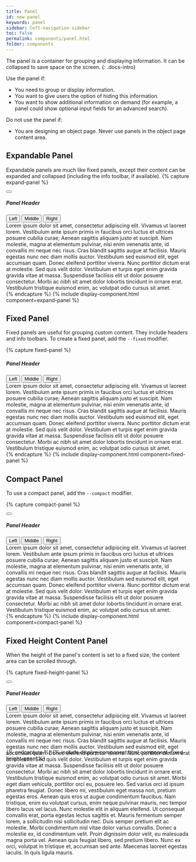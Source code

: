 ```yaml
---
title: Panel
id: new-panel
keywords: panel
sidebar: left-navigation-sidebar
toc: false
permalink: components/panel.html
folder: components
---
```

The panel is a container for grouping and displaying information. It can be collapsed to save space on the screen.
{: .docs-intro}


Use the panel if:
<ul> 
    <li>You need to group or display information.</li>
    <li>You want to give users the option of hiding this information.</li>
    <li>You want to show additional information on demand (for example, a panel could show optional input fields for an advanced search).</li>
</ul>
Do not use the panel if:
<ul>
    <li>You are designing an object page. Never use panels in the object page content area.</li>
</ul>


## Expandable Panel
Expandable panels are much like fixed panels, except their content can be expanded and collapsed (including the info toolbar, if available).
{% capture expand-panel %}
<div class="fd-new-panel">
    <div class="fd-new-panel__header">
        <div class="fd-new-panel__expand">
            <button class="fd-button fd-button--transparent fd-new-panel__button" aria-expanded="false" aria-haspopup="true" aria-controls="jhqDKYdf"></button>
        </div>
        <h5 class="fd-new-panel__title">Panel Header</h5>
        <div class="fd-toolbar fd-toolbar--clear fd-toolbar--transparent">
            <span class="fd-toolbar__spacer fd-toolbar__spacer--auto"> </span>
            <div class="fd-segmented-button" role="group" aria-label="Group label">
              <button class="fd-button is-selected" aria-pressed="true">Left</button>
              <button class="fd-button">Middle</button>
              <button class="fd-button">Right</button>
            </div>
        </div>
    </div>
    <div class="fd-new-panel__content" aria-hidden="true" id="jhqDKYdf">
        <span>
            Lorem ipsum dolor sit amet, consectetur adipiscing elit. Vivamus ut laoreet lorem. Vestibulum ante ipsum primis in faucibus orci luctus 
            et ultrices posuere cubilia curae; Aenean sagittis aliquam justo et suscipit. 
            Nam molestie, magna at elementum pulvinar, nisi enim venenatis ante, id convallis mi neque nec risus. Cras blandit sagittis augue at facilisis. 
            Mauris egestas nunc nec diam mollis auctor. Vestibulum sed euismod elit, eget accumsan quam. Donec eleifend porttitor viverra. 
            Nunc porttitor dictum erat at molestie. Sed quis velit dolor. Vestibulum et turpis eget enim gravida gravida vitae at massa. 
            Suspendisse facilisis elit ut dolor posuere consectetur. Morbi ac nibh sit amet dolor lobortis tincidunt in ornare erat. 
            Vestibulum tristique euismod enim, ac volutpat odio cursus sit amet.
        </span>
    </div>
</div>
{% endcapture %}
{% include display-component.html component=expand-panel %}


## Fixed Panel
Fixed panels are useful for grouping custom content. They include headers and info toolbars.
To create a fixed panel, add the `--fixed` modifier.

{% capture fixed-panel %}
<div class="fd-new-panel fd-new-panel--fixed">
    <div class="fd-new-panel__header">
        <h5 class="fd-new-panel__title">Panel Header</h5>
        <div class="fd-toolbar fd-toolbar--clear fd-toolbar--transparent">
            <span class="fd-toolbar__spacer fd-toolbar__spacer--auto"> </span>
            <div class="fd-segmented-button" role="group" aria-label="Group label">
              <button class="fd-button is-selected" aria-pressed="true">Left</button>
              <button class="fd-button">Middle</button>
              <button class="fd-button">Right</button>
            </div>
        </div>
    </div>
    <div class="fd-new-panel__content">
        Lorem ipsum dolor sit amet, consectetur adipiscing elit. Vivamus ut laoreet lorem. Vestibulum ante ipsum primis in faucibus orci luctus 
        et ultrices posuere cubilia curae; Aenean sagittis aliquam justo et suscipit. 
        Nam molestie, magna at elementum pulvinar, nisi enim venenatis ante, id convallis mi neque nec risus. Cras blandit sagittis augue at facilisis. 
        Mauris egestas nunc nec diam mollis auctor. Vestibulum sed euismod elit, eget accumsan quam. Donec eleifend porttitor viverra. 
        Nunc porttitor dictum erat at molestie. Sed quis velit dolor. Vestibulum et turpis eget enim gravida gravida vitae at massa. 
        Suspendisse facilisis elit ut dolor posuere consectetur. Morbi ac nibh sit amet dolor lobortis tincidunt in ornare erat. 
        Vestibulum tristique euismod enim, ac volutpat odio cursus sit amet.
    </div>
</div>
{% endcapture %}
{% include display-component.html component=fixed-panel %}

## Compact Panel
To use a compact panel, add the `--compact` modifier.

{% capture compact-panel %}
<div class="fd-new-panel fd-new-panel--compact">
    <div class="fd-new-panel__header">
        <div class="fd-new-panel__expand">
            <button class="fd-button fd-button--compact fd-button--transparent fd-new-panel__button" aria-expanded="false" aria-haspopup="true" aria-controls="Gekf63D"></button>
        </div>
        <h5 class="fd-new-panel__title">Panel Header</h5>
        <div class="fd-toolbar fd-toolbar--clear fd-toolbar--transparent">
            <span class="fd-toolbar__spacer fd-toolbar__spacer--auto"> </span>
            <div class="fd-segmented-button" role="group" aria-label="Group label">
              <button class="fd-button fd-button--compact is-selected" aria-pressed="true">Left</button>
              <button class="fd-button fd-button--compact">Middle</button>
              <button class="fd-button fd-button--compact">Right</button>
            </div>
        </div>
    </div>
    <div class="fd-new-panel__content" aria-hidden="true" id="Gekf63D">
        Lorem ipsum dolor sit amet, consectetur adipiscing elit. Vivamus ut laoreet lorem. Vestibulum ante ipsum primis in faucibus orci luctus 
        et ultrices posuere cubilia curae; Aenean sagittis aliquam justo et suscipit. 
        Nam molestie, magna at elementum pulvinar, nisi enim venenatis ante, id convallis mi neque nec risus. Cras blandit sagittis augue at facilisis. 
        Mauris egestas nunc nec diam mollis auctor. Vestibulum sed euismod elit, eget accumsan quam. Donec eleifend porttitor viverra. 
        Nunc porttitor dictum erat at molestie. Sed quis velit dolor. Vestibulum et turpis eget enim gravida gravida vitae at massa. 
        Suspendisse facilisis elit ut dolor posuere consectetur. Morbi ac nibh sit amet dolor lobortis tincidunt in ornare erat. 
        Vestibulum tristique euismod enim, ac volutpat odio cursus sit amet.
    </div>
</div>
{% endcapture %}
{% include display-component.html component=compact-panel %}

## Fixed Height Content Panel
When the height of the panel's content is set to a fixed size, the content area can be scrolled through.

{% capture fixed-height-panel %}
<div class="fd-new-panel">
    <div class="fd-new-panel__header">
        <div class="fd-new-panel__expand">
            <button class="fd-button fd-button--transparent fd-new-panel__button" aria-expanded="false" aria-haspopup="true" aria-controls="GJL745SD"></button>
        </div>
        <h5 class="fd-new-panel__title">Panel Header</h5>
        <div class="fd-toolbar fd-toolbar--clear fd-toolbar--transparent">
            <span class="fd-toolbar__spacer fd-toolbar__spacer--auto"> </span>
            <div class="fd-segmented-button" role="group" aria-label="Group label">
              <button class="fd-button is-selected" aria-pressed="true">Left</button>
              <button class="fd-button">Middle</button>
              <button class="fd-button">Right</button>
            </div>
        </div>
    </div>
    <div class="fd-new-panel__content" aria-hidden="true" id="GJL745SD" style="height: 100px;">
        <span>
            Lorem ipsum dolor sit amet, consectetur adipiscing elit. Vivamus ut laoreet lorem. Vestibulum ante ipsum primis in faucibus orci luctus 
            et ultrices posuere cubilia curae; Aenean sagittis aliquam justo et suscipit. 
            Nam molestie, magna at elementum pulvinar, nisi enim venenatis ante, id convallis mi neque nec risus. Cras blandit sagittis augue at facilisis. 
            Mauris egestas nunc nec diam mollis auctor. Vestibulum sed euismod elit, eget accumsan quam. Donec eleifend porttitor viverra. 
            Nunc porttitor dictum erat at molestie. Sed quis velit dolor. Vestibulum et turpis eget enim gravida gravida vitae at massa. 
            Suspendisse facilisis elit ut dolor posuere consectetur. Morbi ac nibh sit amet dolor lobortis tincidunt in ornare erat. 
            Vestibulum tristique euismod enim, ac volutpat odio cursus sit amet.
            Morbi eget diam vehicula, porttitor orci eu, posuere leo. Sed varius orci id ipsum pharetra feugiat. 
            Donec libero mi, vestibulum eget massa non, pretium egestas eros. Aenean quis eros ut augue condimentum faucibus.
            Nam tristique, enim eu volutpat cursus, enim neque pulvinar mauris, nec tempor libero lacus vel lacus. Nunc molestie elit in
            aliquam eleifend. Ut consequat convallis erat, porta egestas lectus sagittis et. Mauris fermentum semper lorem, a sollicitudin nisi sollicitudin nec. 
            Duis semper pretium elit ac molestie. Morbi condimentum nisl vitae dolor varius convallis. Donec a molestie ex, 
            id condimentum velit. Proin dignissim dolor velit, eu malesuada magna porta vel. Aenean quis feugiat libero, sed pretium libero. 
            Nunc ex orci, volutpat in tristique et, accumsan sed ante. Maecenas laoreet egestas iaculis. In quis ligula mauris.
        </span>
    </div>
</div>
{% endcapture %}
{% include display-component.html component=fixed-height-panel %}
